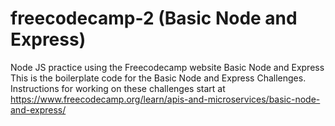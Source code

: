# freecodecamp-2 (Basic Node and Express)
Node JS practice using the Freecodecamp website
Basic Node and Express
This is the boilerplate code for the Basic Node and Express Challenges. Instructions for working on these challenges start at https://www.freecodecamp.org/learn/apis-and-microservices/basic-node-and-express/


